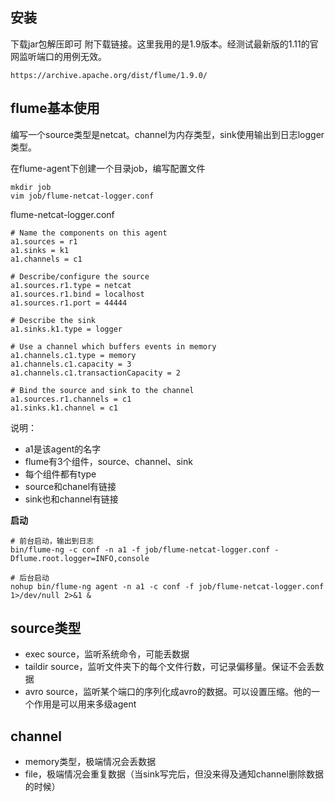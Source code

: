 ## 安装
下载jar包解压即可
附下载链接。这里我用的是1.9版本。经测试最新版的1.11的官网监听端口的用例无效。
```
https://archive.apache.org/dist/flume/1.9.0/
```

## flume基本使用
编写一个source类型是netcat。channel为内存类型，sink使用输出到日志logger类型。

在flume-agent下创建一个目录job，编写配置文件
```shell
mkdir job
vim job/flume-netcat-logger.conf
```

flume-netcat-logger.conf
```shell
# Name the components on this agent
a1.sources = r1
a1.sinks = k1
a1.channels = c1

# Describe/configure the source
a1.sources.r1.type = netcat
a1.sources.r1.bind = localhost
a1.sources.r1.port = 44444

# Describe the sink
a1.sinks.k1.type = logger

# Use a channel which buffers events in memory
a1.channels.c1.type = memory
a1.channels.c1.capacity = 3
a1.channels.c1.transactionCapacity = 2

# Bind the source and sink to the channel
a1.sources.r1.channels = c1
a1.sinks.k1.channel = c1
```
说明：
- a1是该agent的名字
- flume有3个组件，source、channel、sink
- 每个组件都有type
- source和chanel有链接
- sink也和channel有链接

**启动**
```shell
# 前台启动，输出到日志
bin/flume-ng -c conf -n a1 -f job/flume-netcat-logger.conf -Dflume.root.logger=INFO,console

# 后台启动
nohup bin/flume-ng agent -n a1 -c conf -f job/flume-netcat-logger.conf 1>/dev/null 2>&1 &
```

## source类型
- exec source，监听系统命令，可能丢数据
- taildir source，监听文件夹下的每个文件行数，可记录偏移量。保证不会丢数据
- avro source，监听某个端口的序列化成avro的数据。可以设置压缩。他的一个作用是可以用来多级agent

## channel
* memory类型，极端情况会丢数据
* file，极端情况会重复数据（当sink写完后，但没来得及通知channel删除数据的时候）


